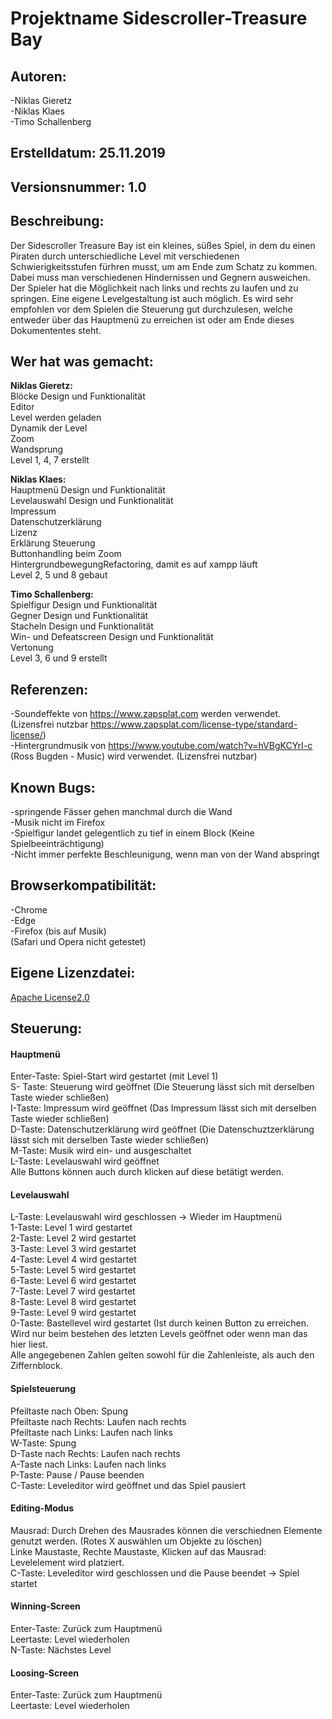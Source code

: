 # Projektname Sidescroller-Treasure Bay

## Autoren: <br>
-Niklas Gieretz<br>
-Niklas Klaes<br>
-Timo Schallenberg

## Erstelldatum: 25.11.2019<br>
## Versionsnummer: 1.0

## Beschreibung: <br>
Der Sidescroller Treasure Bay ist ein kleines, süßes Spiel, in dem du einen Piraten durch unterschiedliche Level mit verschiedenen Schwierigkeitsstufen fürhren musst, um am Ende zum Schatz zu kommen. Dabei muss man verschiedenen Hindernissen und Gegnern ausweichen. Der Spieler hat die Möglichkeit nach links und rechts zu laufen und zu springen. Eine eigene Levelgestaltung ist auch möglich. Es wird sehr empfohlen vor dem Spielen die Steuerung gut durchzulesen, welche entweder über das Hauptmenü zu erreichen ist oder am Ende dieses Dokumententes steht.

## Wer hat was gemacht: <br>
<strong>Niklas Gieretz:</strong> <br>
Blöcke  Design und Funktionalität <br>
Editor <br>
Level werden geladen <br>
Dynamik der Level <br>
Zoom <br>
Wandsprung <br>
Level 1, 4, 7 erstellt <br>

<strong>Niklas Klaes:</strong><br>
Hauptmenü Design und Funktionalität <br>
Levelauswahl Design und Funktionalität <br>
Impressum <br>
Datenschutzerklärung <br>
Lizenz <br>
Erklärung Steuerung <br>
Buttonhandling beim Zoom <br>
HintergrundbewegungRefactoring, damit es auf xampp läuft <br>
Level 2, 5 und 8 gebaut <br>

<strong>Timo Schallenberg:</strong><br>
Spielfigur Design und Funktionalität <br>
Gegner Design und Funktionalität <br>
Stacheln Design und Funktionalität <br>
Win- und Defeatscreen Design und Funktionalität <br>
Vertonung <br>
Level 3, 6 und 9 erstellt <br>

## Referenzen:<br>
-Soundeffekte von  https://www.zapsplat.com werden verwendet. (Lizensfrei nutzbar https://www.zapsplat.com/license-type/standard-license/)<br>
-Hintergrundmusik von https://www.youtube.com/watch?v=hVBgKCYrI-c (Ross Bugden - Music) wird verwendet. (Lizensfrei nutzbar)

## Known Bugs: <br>
-springende Fässer gehen manchmal durch die Wand <br>
-Musik nicht im Firefox<br>
-Spielfigur landet gelegentlich zu tief in einem Block (Keine Spielbeeinträchtigung) <br>
-Nicht immer perfekte Beschleunigung, wenn man von der Wand abspringt

## Browserkompatibilität: <br>
-Chrome <br>
-Edge <br>
-Firefox (bis auf Musik) <br>
(Safari und Opera nicht getestet)

## Eigene Lizenzdatei:<br>
[Apache License2.0](./LICENSE)

## Steuerung: <br>
#### Hauptmenü <br>
Enter-Taste: Spiel-Start wird gestartet (mit Level 1) <br>
S- Taste: Steuerung wird geöffnet (Die Steuerung lässt sich mit derselben Taste wieder schließen) <br>
I-Taste: Impressum wird geöffnet (Das Impressum lässt sich mit derselben Taste wieder schließen) <br>
D-Taste: Datenschutzerklärung wird geöffnet (Die Datenschuztzerklärung lässt sich mit derselben Taste wieder schließen) <br>
M-Taste: Musik wird ein- und ausgeschaltet <br>
L-Taste: Levelauswahl wird geöffnet <br>
Alle Buttons können auch durch klicken auf diese betätigt werden.

#### Levelauswahl <br>
L-Taste: Levelauswahl wird geschlossen -> Wieder im Hauptmenü <br>
1-Taste: Level 1 wird gestartet <br>
2-Taste: Level 2 wird gestartet <br>
3-Taste: Level 3 wird gestartet <br>
4-Taste: Level 4 wird gestartet <br>
5-Taste: Level 5 wird gestartet <br>
6-Taste: Level 6 wird gestartet <br>
7-Taste: Level 7 wird gestartet <br>
8-Taste: Level 8 wird gestartet <br>
9-Taste: Level 9 wird gestartet <br>
0-Taste: Bastellevel wird gestartet (Ist durch keinen Button zu erreichen. Wird nur beim bestehen des letzten Levels geöffnet oder wenn man das hier liest. <br>
Alle angegebenen Zahlen gelten sowohl für die Zahlenleiste, als auch den Ziffernblock.

#### Spielsteuerung <br>
Pfeiltaste nach Oben: Spung <br>
Pfeiltaste nach Rechts: Laufen nach rechts <br>
Pfeiltaste nach Links: Laufen nach links <br>
W-Taste: Spung <br>
D-Taste nach Rechts: Laufen nach rechts <br>
A-Taste nach Links: Laufen nach links <br>
P-Taste: Pause / Pause beenden <br>
C-Taste: Leveleditor wird geöffnet und das Spiel pausiert

#### Editing-Modus <br>
Mausrad: Durch Drehen des Mausrades können die verschiednen Elemente genutzt werden. (Rotes X auswählen um Objekte zu löschen) <br>
Linke Maustaste, Rechte Maustaste, Klicken auf das Mausrad: <br>
Levelelement wird platziert. <br>
C-Taste: Leveleditor wird geschlossen und die Pause beendet -> Spiel startet

#### Winning-Screen <br>
Enter-Taste: Zurück zum Hauptmenü <br>
Leertaste: Level wiederholen <br>
N-Taste: Nächstes Level

#### Loosing-Screen <br>
Enter-Taste: Zurück zum Hauptmenü <br>
Leertaste: Level wiederholen
